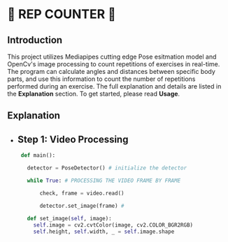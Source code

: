 # 👑 **REP COUNTER** 👑

## Introduction 

  This project utilizes Mediapipes cutting edge Pose esitmation model and OpenCv's image processing to count repetitions of exercises in real-time. The program can calculate angles and distances between specific body parts, and use this information to count the number of repetitions performed during an exercise. The full explanation and details are listed in the **Explanation** section. To get started, please read **Usage**.

## Explanation
  
   * ## Step 1: Video Processing 
     ```Python
      def main():

        detector = PoseDetector() # initialize the detector

        while True: # PROCESSING THE VIDEO FRAME BY FRAME

            check, frame = video.read() 

            detector.set_image(frame) # 
            
        def set_image(self, image):
          self.image = cv2.cvtColor(image, cv2.COLOR_BGR2RGB)
          self.height, self.width, _ = self.image.shape



       
      ```

